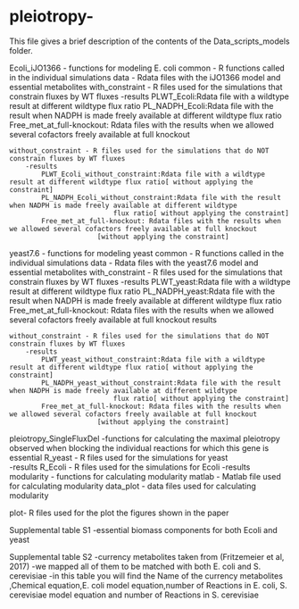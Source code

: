 # pleiotropy-
This file gives a brief description of the contents of the Data_scripts_models folder.

Ecoli_iJO1366 - functions for modeling E. coli
	common - R functions called in the individual simulations
	data - Rdata files with the iJO1366 model and essential metabolites
	with_constraint - R files used for the simulations that constrain fluxes by WT fluxes 
		-results
			PLWT_Ecoli:Rdata file with a wildtype result at different wildtype flux ratio 
			PL_NADPH_Ecoli:Rdata file with the result when NADPH is made freely available at different wildtype flux ratio
			Free_met_at_full-knockout: Rdata files with the results when we allowed several cofactors freely available at full knockout 
			
	without_constraint - R files used for the simulations that do NOT constrain fluxes by WT fluxes
	 	-results
			PLWT_Ecoli_without_constraint:Rdata file with a wildtype result at different wildtype flux ratio[ without applying the constraint] 
			PL_NADPH_Ecoli_without_constraint:Rdata file with the result when NADPH is made freely available at different wildtype 
							  flux ratio[ without applying the constraint] 
			Free_met_at_full-knockout: Rdata files with the results when we allowed several cofactors freely available at full knockout 
						  [without applying the constraint] 
	

yeast7.6 -	functions for modeling yeast
	common - R functions called in the individual simulations
	data - Rdata files with the yeast7.6 model and essential metabolites
	with_constraint - R files used for the simulations that constrain fluxes by WT fluxes 
		-results
			PLWT_yeast:Rdata file with a wildtype result at different wildtype flux ratio 
			PL_NADPH_yeast:Rdata file with the result when NADPH is made freely available at different wildtype flux ratio
			Free_met_at_full-knockout: Rdata files with the results when we allowed several cofactors freely available at full knockout  results

	without_constraint - R files used for the simulations that do NOT constrain fluxes by WT fluxes 
		-results
			PLWT_yeast_without_constraint:Rdata file with a wildtype result at different wildtype flux ratio[ without applying the constraint] 
			PL_NADPH_yeast_without_constraint:Rdata file with the result when NADPH is made freely available at different wildtype 
							  flux ratio[ without applying the constraint] 
			Free_met_at_full-knockout: Rdata files with the results when we allowed several cofactors freely available at full knockout 
						  [without applying the constraint] 

	



pleiotropy_SingleFluxDel -functions for calculating the maximal pleiotropy observed when blocking the individual reactions for which this gene is essential
	R_yeast - R files used for the simulations for yeast  
		-results
	R_Ecoli - R files used for the simulations for Ecoli 
		-results
modularity - functions for calculating modularity
	matlab - Matlab file used for calculating modularity 
	data_plot - data files used for calculating modularity 

plot- R files used for the plot the figures shown in the paper

Supplemental table S1
	-essential biomass components for both Ecoli and yeast

Supplemental table S2
	-currency metabolites taken from (Fritzemeier  et al, 2017)
		-we mapped all of them to be matched with both E. coli and S. cerevisiae
		-in this table you will find the Name of the currency metabolites ,Chemical equation,E. coli model equation,number of Reactions in E. coli, S. 			 cerevisiae model equation and number of Reactions in S. cerevisiae
		
